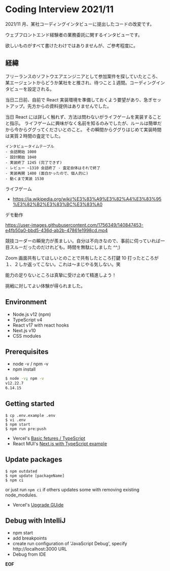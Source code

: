 # Coding Interview 2021/11

2021/11 月、某社コーディングインタビューに提出したコードの改変です。

ウェブフロントエンド経験者の業務委託に関するインタビューです。

欲しいものがすべて書けたわけではありませんが、ご参考程度に。

## 経緯

フリーランスのソフトウエアエンジニアとして参加案件を探していたところ、
某エージェントからどうか某社をと推され、待つこと１週間。コーディングインタビューを設定される。

当日二日前、自前で React 実装環境を準備しておくよう要望があり、急ぎセットアップ。先方からの資料提供はありませんでした。

当日 React には詳しく触れず、方法は問わないがライフゲームを実装することと指示。
ライフゲームに興味がなく名前を知るのみでしたが、ルールは簡単だから今からググってくださいとのこと。
その瞬間からググりはじめて実装時間は実質２時間の査定でした。

```
インタビュータイムテーブル
- 会話開始 1000
- 設計開始 1040
- 実装終了 1245 (完了できず)
- レビュー ~1310 会話終了 - 査定自体はそれで終了
- 実装再開 1400 (面白かったので、個人的に)
- 動くまで実装 1530
```

ライフゲーム

- https://ja.wikipedia.org/wiki/%E3%83%A9%E3%82%A4%E3%83%95%E3%82%B2%E3%83%BC%E3%83%A0

デモ動作

https://user-images.githubusercontent.com/1756349/140847453-e4fb50a0-bbd5-436d-ab2b-47861e1998cd.mp4

競技コーダーの瞬発力が羨ましい。自分は不向きなので、事前に伺っていれば一目スルーだったのだけれども。時間を無駄にしました ^^;)

Zoom 画面共有してほしいとのことで共有したところ打鍵 10 打ったところが１、２しか返ってこない。これは〜まじやる気しない。笑

能力の足りないところは真摯に受け止めて精進しよう！

挑戦に対してよい体験が得られました。

## Environment

- Node.js v12 (npm)
- TypeScript v4
- React v17 with react hooks
- Next.js v10
- CSS modules

## Prerequisites

- node -v / npm -v
- npm install

```bash
$ node -v; npm -v
v12.22.7
6.14.15
```

## Getting started

```
$ cp .env.example .env
$ vi .env
$ npm start
$ npm run pre:push
```

- Vercel's [Basic fetures / TypeScript](https://nextjs.org/docs/basic-features/typescript)
- React MUI's [Next.js with TypeScript example](https://github.com/mui-org/material-ui/tree/master/examples/nextjs-with-typescript)

## Update packages

```
$ npm outdated
$ npm update [packageName]
$ npm ci
```

or just run `npm ci` if others updates some with removing existing node_modules.

- Vercel's [Upgrade GUide](https://nextjs.org/docs/upgrading)

## Debug with IntelliJ

- npm start
- add breakpoints
- create run configuration of 'JavaScript Debug', specify http://localhost:3000 URL
- Debug from IDE

**EOF**
